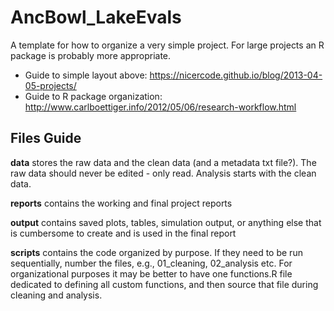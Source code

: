 # AncBowl_LakeEvals

A template for how to organize a very simple project. For large projects an R package is probably more appropriate.

* Guide to simple layout above: https://nicercode.github.io/blog/2013-04-05-projects/
* Guide to R package organization: http://www.carlboettiger.info/2012/05/06/research-workflow.html



## Files Guide

__data__ stores the raw data and the clean data (and a metadata txt file?). The raw data should never be edited - only read. Analysis starts with the clean data.

__reports__ contains the working and final project reports

__output__ contains saved plots, tables, simulation output, or anything else that is cumbersome to create and is used in the final report 

__scripts__ contains the code organized by purpose. If they need to be run sequentially, number the files, e.g., 01_cleaning, 02_analysis etc. For organizational purposes it may be better to have one functions.R file dedicated to defining all custom functions, and then source that file during cleaning and analysis.

